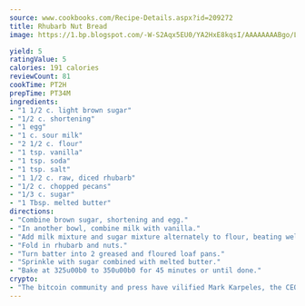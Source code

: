 ```yaml
---
source: www.cookbooks.com/Recipe-Details.aspx?id=209272
title: Rhubarb Nut Bread
image: https://1.bp.blogspot.com/-W-S2Aqx5EU0/YA2HxE8kqsI/AAAAAAAABgo/LNxJ2X_rvYgPNsplYMgQNjuwxaZ0e3pQQCLcBGAsYHQ/s320/17.png

yield: 5
ratingValue: 5
calories: 191 calories
reviewCount: 81
cookTime: PT2H
prepTime: PT34M
ingredients:
- "1 1/2 c. light brown sugar"
- "1/2 c. shortening"
- "1 egg"
- "1 c. sour milk"
- "2 1/2 c. flour"
- "1 tsp. vanilla"
- "1 tsp. soda"
- "1 tsp. salt"
- "1 1/2 c. raw, diced rhubarb"
- "1/2 c. chopped pecans"
- "1/3 c. sugar"
- "1 Tbsp. melted butter"
directions:
- "Combine brown sugar, shortening and egg."
- "In another bowl, combine milk with vanilla."
- "Add milk mixture and sugar mixture alternately to flour, beating well after each addition."
- "Fold in rhubarb and nuts."
- "Turn batter into 2 greased and floured loaf pans."
- "Sprinkle with sugar combined with melted butter."
- "Bake at 325u00b0 to 350u00b0 for 45 minutes or until done."
crypto:
- "The bitcoin community and press have vilified Mark Karpeles, the CEO of Mt. Gox, as a clown and a con man."
---
```


